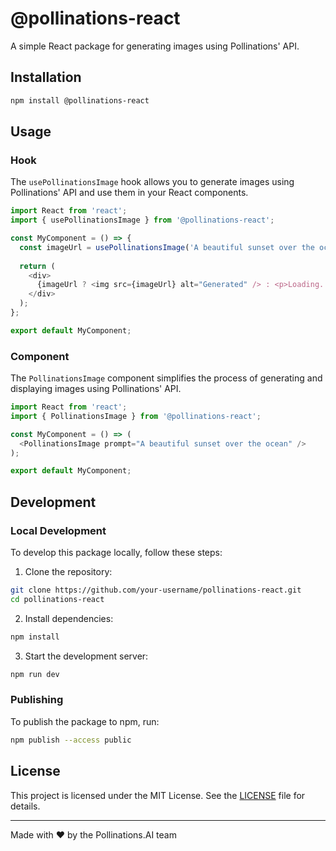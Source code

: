 # @pollinations-react

A simple React package for generating images using Pollinations' API.

## Installation

```bash
npm install @pollinations-react
```

## Usage

### Hook

The `usePollinationsImage` hook allows you to generate images using Pollinations' API and use them in your React components.

```javascript
import React from 'react';
import { usePollinationsImage } from '@pollinations-react';

const MyComponent = () => {
  const imageUrl = usePollinationsImage('A beautiful sunset over the ocean');
  
  return (
    <div>
      {imageUrl ? <img src={imageUrl} alt="Generated" /> : <p>Loading...</p>}
    </div>
  );
};

export default MyComponent;
```

### Component

The `PollinationsImage` component simplifies the process of generating and displaying images using Pollinations' API.

```javascript
import React from 'react';
import { PollinationsImage } from '@pollinations-react';

const MyComponent = () => (
  <PollinationsImage prompt="A beautiful sunset over the ocean" />
);

export default MyComponent;
```

## Development

### Local Development

To develop this package locally, follow these steps:

1. Clone the repository:

```bash
git clone https://github.com/your-username/pollinations-react.git
cd pollinations-react
```

2. Install dependencies:

```bash
npm install
```

3. Start the development server:

```bash
npm run dev
```

### Publishing

To publish the package to npm, run:

```bash
npm publish --access public
```

## License

This project is licensed under the MIT License. See the [LICENSE](LICENSE) file for details.

---

Made with ❤️ by the Pollinations.AI team